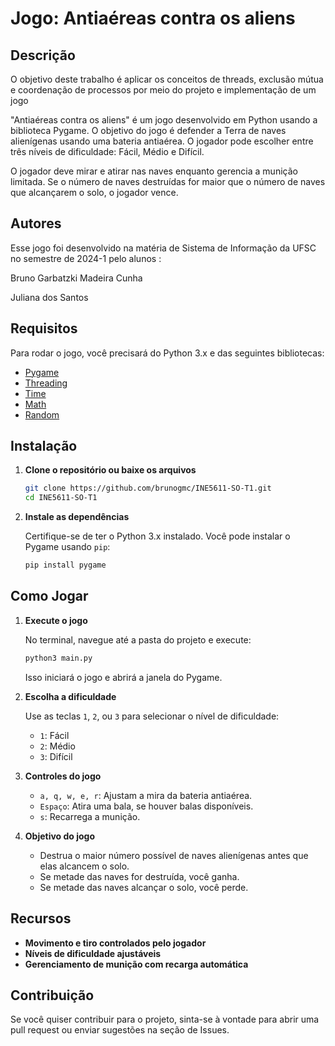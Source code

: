 
# Jogo: Antiaéreas contra os aliens

## Descrição

O objetivo deste trabalho é aplicar os conceitos de threads, exclusão mútua e coordenação de processos por meio do projeto e implementação de um jogo

"Antiaéreas contra os aliens" é um jogo desenvolvido em Python usando a biblioteca Pygame. O objetivo do jogo é defender a Terra de naves alienígenas usando uma bateria antiaérea. O jogador pode escolher entre três níveis de dificuldade: Fácil, Médio e Difícil. 

O jogador deve mirar e atirar nas naves enquanto gerencia a munição limitada. Se o número de naves destruídas for maior que o número de naves que alcançarem o solo, o jogador vence.

## Autores 

Esse jogo foi desenvolvido na matéria de Sistema de Informação da UFSC no semestre de 2024-1 pelo alunos :

Bruno Garbatzki Madeira Cunha

Juliana dos Santos 

## Requisitos

Para rodar o jogo, você precisará do Python 3.x e das seguintes bibliotecas:

- [Pygame](https://www.pygame.org/)
- [Threading](https://docs.python.org/3/library/threading.html)
- [Time](https://docs.python.org/3/library/time.html)
- [Math](https://docs.python.org/3/library/math.html)
- [Random](https://docs.python.org/3/library/random.html)

## Instalação

1. **Clone o repositório ou baixe os arquivos**

   ```bash
   git clone https://github.com/brunogmc/INE5611-SO-T1.git
   cd INE5611-SO-T1
   ```

2. **Instale as dependências**

   Certifique-se de ter o Python 3.x instalado. Você pode instalar o Pygame usando `pip`:

   ```bash
   pip install pygame
   ```

## Como Jogar

1. **Execute o jogo**

   No terminal, navegue até a pasta do projeto e execute:

   ```bash
   python3 main.py
   ```   

   Isso iniciará o jogo e abrirá a janela do Pygame.

2. **Escolha a dificuldade**

   Use as teclas `1`, `2`, ou `3` para selecionar o nível de dificuldade:
   - `1`: Fácil
   - `2`: Médio
   - `3`: Difícil

3. **Controles do jogo**

   - `a, q, w, e, r`: Ajustam a mira da bateria antiaérea.
   - `Espaço`: Atira uma bala, se houver balas disponíveis.
   - `s`: Recarrega a munição.

4. **Objetivo do jogo**

   - Destrua o maior número possível de naves alienígenas antes que elas alcancem o solo.
   - Se metade das naves for destruída, você ganha.
   - Se metade das naves alcançar o solo, você perde.

## Recursos

- **Movimento e tiro controlados pelo jogador**
- **Níveis de dificuldade ajustáveis**
- **Gerenciamento de munição com recarga automática**

## Contribuição

Se você quiser contribuir para o projeto, sinta-se à vontade para abrir uma pull request ou enviar sugestões na seção de Issues.

